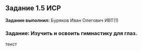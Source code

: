 ## Задание 1.5 ИСР

**Задание выполнил:** Буряков Иван Олегович ИВТ(1)

### Задание: Изучить и освоить гимнастику для глаз.

текст

